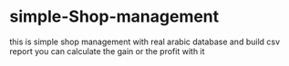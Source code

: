 # simple-Shop-management
this is simple shop management with real arabic database and build csv report you can calculate the gain or the profit with it 
